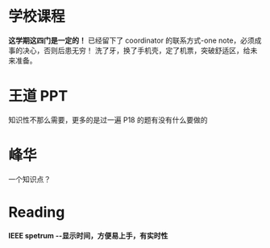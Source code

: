 # 学校课程

**这学期这四门是一定的！**
已经留下了 coordinator 的联系方式-one note，必须成事的决心，否则后患无穷！
洗了牙，换了手机壳，定了机票，突破舒适区，给未来准备。

# 王道 PPT

知识性不那么需要，更多的是过一遍 P18 的题有没有什么要做的

# 峰华

一个知识点？

# Reading

**IEEE spetrum --显示时间，方便易上手，有实时性**
